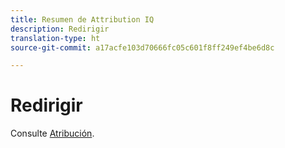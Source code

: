 ```yaml
---
title: Resumen de Attribution IQ
description: Redirigir
translation-type: ht
source-git-commit: a17acfe103d70666fc05c601f8ff249ef4be6d8c

---
```



# Redirigir

Consulte [Atribución](../c-panels/attribution/attribution.md).
